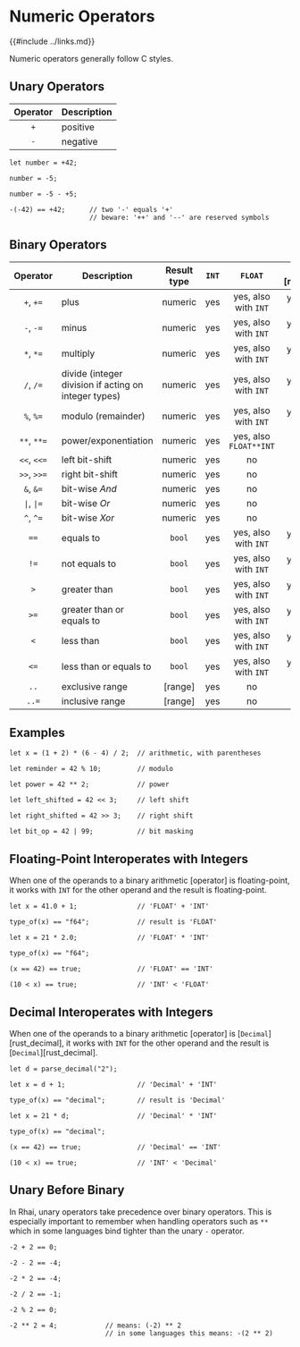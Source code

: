 Numeric Operators
=================

{{#include ../links.md}}

Numeric operators generally follow C styles.

Unary Operators
---------------

| Operator | Description |
| :------: | ----------- |
|   `+`    | positive    |
|   `-`    | negative    |

```rust,no_run
let number = +42;

number = -5;

number = -5 - +5;

-(-42) == +42;      // two '-' equals '+'
                    // beware: '++' and '--' are reserved symbols
```

Binary Operators
----------------

|             Operator              | Description                                          | Result type | `INT` |        `FLOAT`         | [`Decimal`][rust_decimal] |
| :-------------------------------: | ---------------------------------------------------- | :---------: | :---: | :--------------------: | :-----------------------: |
|             `+`, `+=`             | plus                                                 |   numeric   |  yes  |  yes, also with `INT`  |   yes, also with `INT`    |
|             `-`, `-=`             | minus                                                |   numeric   |  yes  |  yes, also with `INT`  |   yes, also with `INT`    |
|             `*`, `*=`             | multiply                                             |   numeric   |  yes  |  yes, also with `INT`  |   yes, also with `INT`    |
|             `/`, `/=`             | divide (integer division if acting on integer types) |   numeric   |  yes  |  yes, also with `INT`  |   yes, also with `INT`    |
|             `%`, `%=`             | modulo (remainder)                                   |   numeric   |  yes  |  yes, also with `INT`  |   yes, also with `INT`    |
|            `**`, `**=`            | power/exponentiation                                 |   numeric   |  yes  | yes, also `FLOAT**INT` |            no             |
|            `<<`, `<<=`            | left bit-shift                                       |   numeric   |  yes  |           no           |            no             |
|            `>>`, `>>=`            | right bit-shift                                      |   numeric   |  yes  |           no           |            no             |
|             `&`, `&=`             | bit-wise _And_                                       |   numeric   |  yes  |           no           |            no             |
| <code>\|</code>, <code>\|=</code> | bit-wise _Or_                                        |   numeric   |  yes  |           no           |            no             |
|             `^`, `^=`             | bit-wise _Xor_                                       |   numeric   |  yes  |           no           |            no             |
|               `==`                | equals to                                            |   `bool`    |  yes  |  yes, also with `INT`  |   yes, also with `INT`    |
|               `!=`                | not equals to                                        |   `bool`    |  yes  |  yes, also with `INT`  |   yes, also with `INT`    |
|                `>`                | greater than                                         |   `bool`    |  yes  |  yes, also with `INT`  |   yes, also with `INT`    |
|               `>=`                | greater than or equals to                            |   `bool`    |  yes  |  yes, also with `INT`  |   yes, also with `INT`    |
|                `<`                | less than                                            |   `bool`    |  yes  |  yes, also with `INT`  |   yes, also with `INT`    |
|               `<=`                | less than or equals to                               |   `bool`    |  yes  |  yes, also with `INT`  |   yes, also with `INT`    |
|               `..`                | exclusive range                                      |   [range]   |  yes  |           no           |            no             |
|               `..=`               | inclusive range                                      |   [range]   |  yes  |           no           |            no             |


Examples
--------

```rust,no_run
let x = (1 + 2) * (6 - 4) / 2;  // arithmetic, with parentheses

let reminder = 42 % 10;         // modulo

let power = 42 ** 2;            // power

let left_shifted = 42 << 3;     // left shift

let right_shifted = 42 >> 3;    // right shift

let bit_op = 42 | 99;           // bit masking
```


Floating-Point Interoperates with Integers
-----------------------------------------

When one of the operands to a binary arithmetic [operator] is floating-point, it works with `INT` for
the other operand and the result is floating-point.

```rust,no_run
let x = 41.0 + 1;               // 'FLOAT' + 'INT'

type_of(x) == "f64";            // result is 'FLOAT'

let x = 21 * 2.0;               // 'FLOAT' * 'INT'

type_of(x) == "f64";

(x == 42) == true;              // 'FLOAT' == 'INT'

(10 < x) == true;               // 'INT' < 'FLOAT'
```


Decimal Interoperates with Integers
----------------------------------

When one of the operands to a binary arithmetic [operator] is [`Decimal`][rust_decimal],
it works with `INT` for the other operand and the result is [`Decimal`][rust_decimal].

```rust,no_run
let d = parse_decimal("2");

let x = d + 1;                  // 'Decimal' + 'INT'

type_of(x) == "decimal";        // result is 'Decimal'

let x = 21 * d;                 // 'Decimal' * 'INT'

type_of(x) == "decimal";

(x == 42) == true;              // 'Decimal' == 'INT'

(10 < x) == true;               // 'INT' < 'Decimal'
```


Unary Before Binary
-------------------

In Rhai, unary operators take precedence over binary operators.  This is especially important to
remember when handling operators such as `**` which in some languages bind tighter than the unary
`-` operator.

```rust,no_run
-2 + 2 == 0;

-2 - 2 == -4;

-2 * 2 == -4;

-2 / 2 == -1;

-2 % 2 == 0;

-2 ** 2 = 4;            // means: (-2) ** 2
                        // in some languages this means: -(2 ** 2)
```
